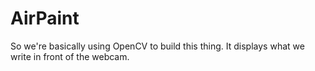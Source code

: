 # AirPaint
So we're basically using OpenCV to build this thing. It displays what we write in front of the webcam.
